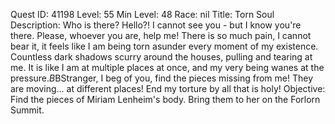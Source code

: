Quest ID: 41198
Level: 55
Min Level: 48
Race: nil
Title: Torn Soul
Description: Who is there? Hello?! I cannot see you - but I know you're there. Please, whoever you are, help me! There is so much pain, I cannot bear it, it feels like I am being torn asunder every moment of my existence. Countless dark shadows scurry around the houses, pulling and tearing at me. It is like I am at multiple places at once, and my very being wanes at the pressure.$B$BStranger, I beg of you, find the pieces missing from me! They are moving... at different places! End my torture by all that is holy!
Objective: Find the pieces of Miriam Lenheim's body. Bring them to her on the Forlorn Summit.
